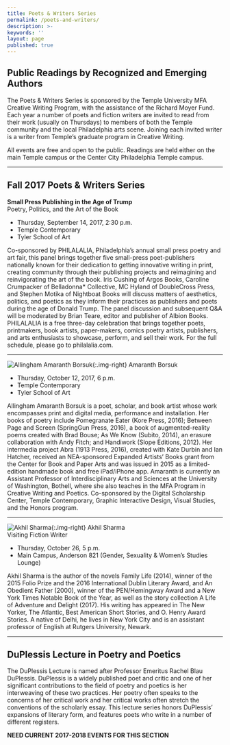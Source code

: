 ```yaml
---
title: Poets & Writers Series
permalink: /poets-and-writers/
description: >-
keywords: ''
layout: page
published: true
---
```

## Public Readings by Recognized and Emerging Authors

The Poets & Writers Series is sponsored by the Temple University MFA Creative Writing Program, with the assistance of the Richard Moyer Fund. Each year a number of poets and fiction writers are invited to read from their work (usually on Thursdays) to members of both the Temple community and the local Philadelphia arts scene. Joining each invited writer is a writer from Temple’s graduate program in Creative Writing.

All events are free and open to the public. Readings are held either on the main Temple campus or the Center City Philadelphia Temple campus.

___

## Fall 2017 Poets & Writers Series

**Small Press Publishing in the Age of Trump**<br/>
Poetry, Politics, and the Art of the Book<br/>

- Thursday, September 14, 2017, 2:30 p.m.<br/>
- Temple Contemporary<br/>
- Tyler School of Art<br/>

Co-sponsored by PHILALALIA, Philadelphia’s annual small press poetry and art fair, this panel brings together five small-press poet-publishers nationally known for their dedication to getting innovative writing in print, creating community through their publishing projects and reimagining and reinvigorating the art of the book. Iris Cushing of Argos Books, Caroline Crumpacker of Belladonna* Collective, MC Hyland of DoubleCross Press, and Stephen Motika of Nightboat Books will discuss matters of aesthetics, politics, and poetics as they inform their practices as publishers and poets during the age of Donald Trump. The panel discussion and subsequent Q&A will be moderated by Brian Teare, editor and publisher of Albion Books. PHILALALIA is a free three-day celebration that brings together poets, printmakers, book artists, paper-makers, comics poetry artists, publishers, and arts enthusiasts to showcase, perform, and sell their work. For the full schedule, please go to philalalia.com.

___

![Allingham Amaranth Borsuk]({{site.baseurl}}/media/Borsuk-Photo.jpg){:.img-right}
Amaranth Borsuk

- Thursday, October 12, 2017, 6 p.m.<br/>
- Temple Contemporary<br/>
- Tyler School of Art<br/>

Allingham Amaranth Borsuk is a poet, scholar, and book artist whose work encompasses print and digital media, performance and installation. Her books of poetry include Pomegranate Eater (Kore Press, 2016); Between Page and Screen (SpringGun Press, 2016), a book of augmented-reality poems created with Brad Bouse; As We Know (Subito, 2014), an erasure collaboration with Andy Fitch; and Handiwork (Slope Editions, 2012). Her intermedia project Abra (1913 Press, 2016), created with Kate Durbin and Ian Hatcher, received an NEA-sponsored Expanded Artists’ Books grant from the Center for Book and Paper Arts and was issued in 2015 as a limited-edition handmade book and free iPad/iPhone app. Amaranth is currently an Assistant Professor of Interdisciplinary Arts and Sciences at the University of Washington, Bothell, where she also teaches in the MFA Program in Creative Writing and Poetics. Co-sponsored by the Digital Scholarship Center, Temple Contemporary, Graphic Interactive Design, Visual Studies, and the Honors program.

___

![Akhil Sharma]({{site.baseurl}}/media/Akhil_Sharma_Winne_3245750b.jpg){:.img-right}
Akhil Sharma<br/>
Visiting Fiction Writer<br/>

- Thursday, October 26, 5 p.m.<br/>
- Main Campus, Anderson 821 (Gender, Sexuality & Women’s Studies Lounge)<br/>

Akhil Sharma is the author of the novels Family Life (2014), winner of the 2015 Folio Prize and the 2016 International Dublin Literary Award, and An Obedient Father (2000), winner of the PEN/Hemingway Award and a New York Times Notable Book of the Year, as well as the story collection A Life of Adventure and Delight (2017). His writing has appeared in The New Yorker, The Atlantic, Best American Short Stories, and O. Henry Award Stories. A native of Delhi, he lives in New York City and is an assistant professor of English at Rutgers University, Newark.

___

## DuPlessis Lecture in Poetry and Poetics
The DuPlessis Lecture is named after Professor Emeritus Rachel Blau DuPlessis. DuPlessis is a widely published poet and critic and one of her significant contributions to the field of poetry and poetics is her interweaving of these two practices. Her poetry often speaks to the concerns of her critical work and her critical works often stretch the conventions of the scholarly essay. This lecture series honors DuPlessis’ expansions of literary form, and features poets who write in a number of different registers.

**NEED CURRENT 2017-2018 EVENTS FOR THIS SECTION**
